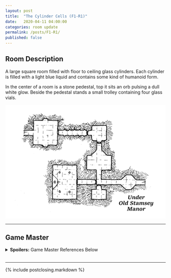 ```yaml
---
layout: post
title:  "The Cylinder Cells (F1-R1)"
date:   2020-04-11 04:00:00
categories: room update
permalink: /posts/F1-R1/
published: false
---
```

## Room Description

A large square room filled with floor to ceiling glass cylinders. Each cylinder is filled with a light blue liquid and contains some kind of humanoid form.

In the center of a room is a stone pedestal, top it sits an orb pulsing a dull white glow. Beside the pedestal stands a small trolley containing four glass vials.

![The Cylinder Cells (F1R1)](/assets/maps/rooms/test.png)

---

## Game Master

<details><summary><b>Spoilers:</b> Game Master References Below</summary>

&nbsp;
# Boxed Text

You and a number of unfamiliar companions awake to the feeling of stale air passing through your nostrils. You look around to find the cylinder you are laying in smashed open, a light blue liquid slowly oozing out onto the floor.

# Focus Points

**Dull Glowing Orb (F1-R1-FP01)**

A palm sized orb, pulsing a dull white glow. A medium magic check will reveal the orb is operating a reduced capacity but its true function is still unknown.

**Glass Vials (F1-R1-FP02)**

Empty thin long glass vials, A very easy inspection check will reveal that these vials socket into a metal ring at the base of the cylinders in the room.

**Exits (F1-R1-FP03)**

In the middle of each side of the room there is a wooden more, above each door is a sign that denotes a direction. "North", "East", "South", and "West" following a clockwise direction.

# Items

**Dull Glowing Orb (F1-R1-ITM01)**

Pulsing a dull white glow, true function unknown.

**Preserving Liquid (F1-R1-ITM02)**

When consumed it heals for one standard potion worth, additionally the consumer must make a medium constitution saving throw or fall asleep for 1d4 hours. The properties of this liquid can be identified with a hard magic check.

</details>
&nbsp;

---

{% include postclosing.markdown %}
